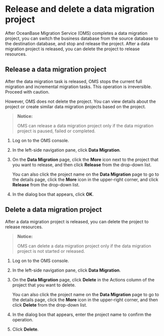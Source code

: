 # Release and delete a data migration project

After OceanBase Migration Service (OMS) completes a data migration project, you can switch the business database from the source database to the destination database, and stop and release the project. After a data migration project is released, you can delete the project to release resources.

## Release a data migration project

After the data migration task is released, OMS stops the current full migration and incremental migration tasks. This operation is irreversible. Proceed with caution.

However, OMS does not delete the project. You can view details about the project or create similar data migration projects based on the project.

>**Notice:**
>
>OMS can release a data migration project only if the data migration project is paused, failed or completed.

1. Log on to the OMS console.

2. In the left-side navigation pane, click **Data Migration**.

3. On the **Data Migration** page, click the **More** icon next to the project that you want to release, and then click **Release** from the drop-down list.

   You can also click the project name on the **Data Migration** page to go to the details page, click the **More** icon in the upper-right corner, and click **Release** from the drop-down list.

4. In the dialog box that appears, click **OK**.

## Delete a data migration project

After a data migration project is released, you can delete the project to release resources.

>**Notice:**
>
>OMS can delete a data migration project only if the data migration project is not started or released.

1. Log on to the OMS console.

2. In the left-side navigation pane, click **Data Migration**.

3. On the **Data Migration** page, click **Delete** in the Actions column of the project that you want to delete.

   You can also click the project name on the **Data Migration** page to go to the details page, click the **More** icon in the upper-right corner, and then click **Delete** from the drop-down list.

4. In the dialog box that appears, enter the project name to confirm the operation.

5. Click **Delete**.
